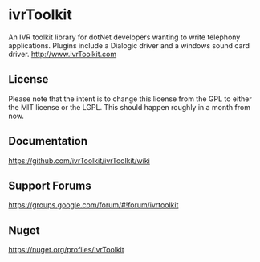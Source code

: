 ivrToolkit
==========

An IVR toolkit library for dotNet developers wanting to write telephony applications. Plugins include a Dialogic driver and a windows sound card driver.
http://www.ivrToolkit.com

License
-------
Please note that the intent is to change this license from the GPL to either the MIT license or the LGPL. This should happen roughly in a month from now. 

Documentation
-------------
https://github.com/ivrToolkit/ivrToolkit/wiki

Support Forums
--------------
https://groups.google.com/forum/#!forum/ivrtoolkit

Nuget
-----

https://nuget.org/profiles/ivrToolkit
